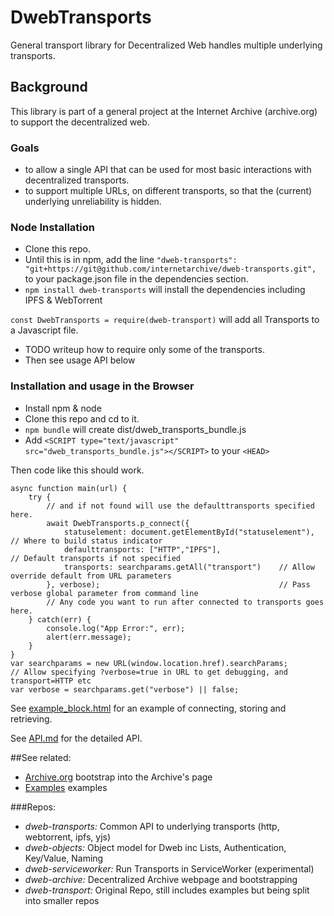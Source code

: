 # DwebTransports
General transport library for Decentralized Web handles multiple underlying transports.

## Background
This library is part of a general project at the Internet Archive (archive.org) 
to support the decentralized web.

### Goals
* to allow a single API that can be used for most basic interactions with 
decentralized transports. 
* to support multiple URLs, on different transports, so that the (current) underlying unreliability
 is hidden. 

### Node Installation
* Clone this repo. 
* Until this is in npm, add the line
`"dweb-transports": "git+https://git@github.com/internetarchive/dweb-transports.git",`
to your package.json file in the dependencies section. 
* `npm install dweb-transports`  will install the dependencies including IPFS & WebTorrent

`const DwebTransports = require(dweb-transport)` will add all Transports to a Javascript file.
* TODO writeup how to require only some of the transports.
* Then see usage API below

### Installation and usage in the Browser
* Install npm & node
* Clone this repo and cd to it.
* `npm bundle` will create dist/dweb_transports_bundle.js
* Add `<SCRIPT type="text/javascript" src="dweb_transports_bundle.js"></SCRIPT>` to your `<HEAD>`

Then code like this should work. 

```
async function main(url) {
    try {
        // and if not found will use the defaulttransports specified here.
        await DwebTransports.p_connect({
            statuselement: document.getElementById("statuselement"),    // Where to build status indicator
            defaulttransports: ["HTTP","IPFS"],                         // Default transports if not specified
            transports: searchparams.getAll("transport")    // Allow override default from URL parameters
        }, verbose);                                        // Pass verbose global parameter from command line
        // Any code you want to run after connected to transports goes here.
    } catch(err) {
        console.log("App Error:", err);
        alert(err.message);
    }
}
var searchparams = new URL(window.location.href).searchParams;
// Allow specifying ?verbose=true in URL to get debugging, and transport=HTTP etc
var verbose = searchparams.get("verbose") || false;
```

See [example_block.html](./example_block.html) for an example of connecting, storing and retrieving.

See [API.md](./API.md) for the detailed API.

##See related:

* [Archive.org](http://dweb.archive.org/details) bootstrap into the Archive's page
* [Examples](http://dweb.me/examples) examples

###Repos:
* *dweb-transports:* Common API to underlying transports (http, webtorrent, ipfs, yjs)
* *dweb-objects:* Object model for Dweb inc Lists, Authentication, Key/Value, Naming
* *dweb-serviceworker:* Run Transports in ServiceWorker (experimental)
* *dweb-archive:* Decentralized Archive webpage and bootstrapping 
* *dweb-transport:* Original Repo, still includes examples but being split into smaller repos
